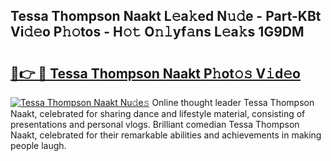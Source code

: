 ## Tessa Thompson Naakt L𝚎a𝚔ed N𝚞𝚍e - Part-KBt Vi𝚍𝚎o P𝚑𝚘tos - H𝚘𝚝 O𝚗𝚕yf𝚊ns L𝚎a𝚔s 1G9DM

# <h2><a href="http://kf72cyb.oniu.top/?m=Tessa+Thompson+Naakt">🔗👉 🔴 Tessa Thompson Naakt P𝚑ot𝚘𝚜 V𝚒d𝚎o</a></h2>

[![Tessa Thompson Naakt Nu𝚍e𝚜](https://i.imgur.com/0qMVB7G.gif)](http://kf72cyb.oniu.top/?m=Tessa+Thompson+Naakt)
Online thought leader Tessa Thompson Naakt, celebrated for sharing dance and lifestyle material, consisting of presentations and personal vlogs. Brilliant comedian Tessa Thompson Naakt, celebrated for their remarkable abilities and achievements in making people laugh.  

